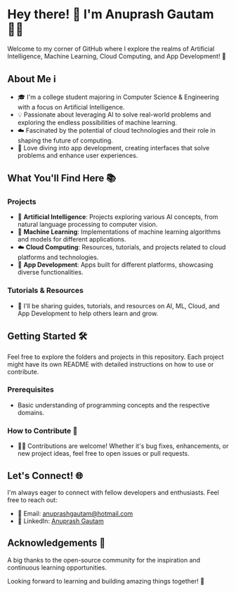 # Hey there! 👋 I'm Anuprash Gautam 🧑‍💻

Welcome to my corner of GitHub where I explore the realms of Artificial Intelligence, Machine Learning, Cloud Computing, and App Development! 🚀

## About Me ℹ️

- 🎓 I'm a college student majoring in Computer Science & Engineering with a focus on Artificial Intelligence.
- 💡 Passionate about leveraging AI to solve real-world problems and exploring the endless possibilities of machine learning.
- ☁️ Fascinated by the potential of cloud technologies and their role in shaping the future of computing.
- 📱 Love diving into app development, creating interfaces that solve problems and enhance user experiences.

## What You'll Find Here 📚

### Projects
- 🤖 **Artificial Intelligence**: Projects exploring various AI concepts, from natural language processing to computer vision.
- 🧠 **Machine Learning**: Implementations of machine learning algorithms and models for different applications.
- ☁️ **Cloud Computing**: Resources, tutorials, and projects related to cloud platforms and technologies.
- 📱 **App Development**: Apps built for different platforms, showcasing diverse functionalities.

### Tutorials & Resources
- 📝 I'll be sharing guides, tutorials, and resources on AI, ML, Cloud, and App Development to help others learn and grow.

## Getting Started 🛠️

Feel free to explore the folders and projects in this repository. Each project might have its own README with detailed instructions on how to use or contribute.

### Prerequisites
- Basic understanding of programming concepts and the respective domains.

### How to Contribute 🤝
- 👩‍💻 Contributions are welcome! Whether it's bug fixes, enhancements, or new project ideas, feel free to open issues or pull requests.

## Let's Connect! 🌐

I'm always eager to connect with fellow developers and enthusiasts. Feel free to reach out:

- 📧 Email: anuprashgautam@hotmail.com
- 💼 LinkedIn: [Anuprash Gautam](www.linkedin.com/in/anuprashgautam)

## Acknowledgements 🙏

A big thanks to the open-source community for the inspiration and continuous learning opportunities.

Looking forward to learning and building amazing things together! 🌟
